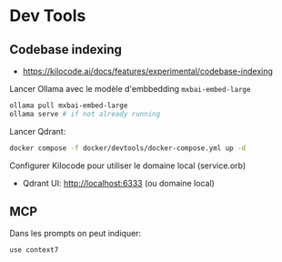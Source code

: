 # Dev Tools

## Codebase indexing

- <https://kilocode.ai/docs/features/experimental/codebase-indexing>

Lancer Ollama avec le modèle d'embbedding `mxbai-embed-large`

```sh
ollama pull mxbai-embed-large
ollama serve # if not already running
```

Lancer Qdrant:

```sh
docker compose -f docker/devtools/docker-compose.yml up -d
```

Configurer Kilocode pour utiliser le domaine local (service.orb)

- Qdrant UI: <http://localhost:6333> (ou domaine local)

## MCP

Dans les prompts on peut indiquer:

```
use context7
```
